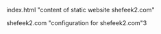 index.html "content of static website shefeek2.com"

shefeek2.com "configuration for shefeek2.com"3





